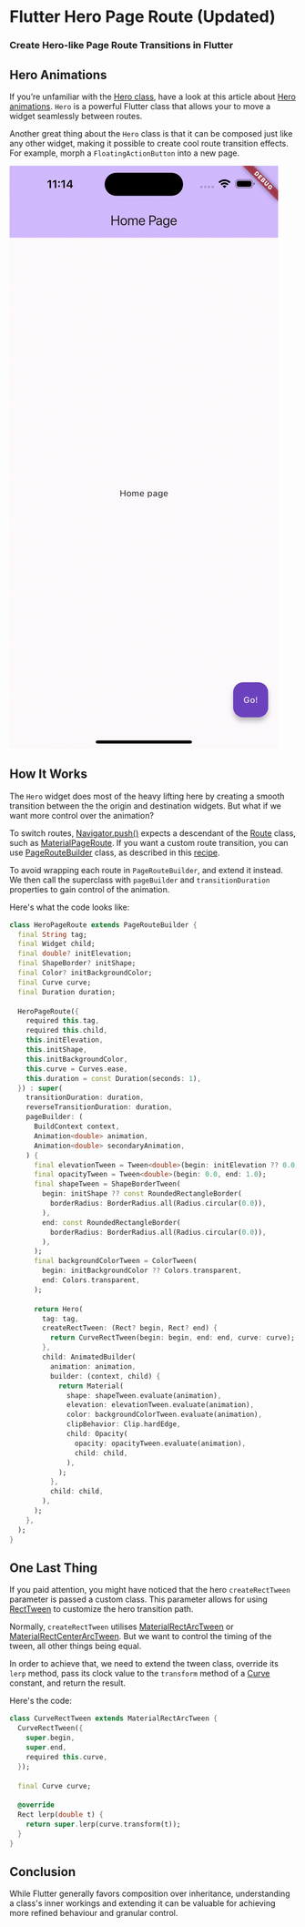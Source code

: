 # Flutter Hero Page Route (Updated)
### Create Hero-like Page Route Transitions in Flutter

## Hero Animations
If you’re unfamiliar with the [Hero class](https://api.flutter.dev/flutter/widgets/Hero-class.html), have a look at this article about [Hero animations](https://docs.flutter.dev/ui/animations/hero-animations). `Hero` is a powerful Flutter class that allows your to move a widget seamlessly between routes.

Another great thing about the `Hero` class is that it can be composed just like any other widget, making it possible to create cool route transition effects. For example, morph a `FloatingActionButton` into a new page.

![Flutter Hero Page Route](flutter_hero_page_route.gif)

## How It Works
The `Hero` widget does most of the heavy lifting here by creating a smooth transition between the the origin and destination widgets. But what if we want more control over the animation?

To switch routes, [Navigator.push()](https://docs.flutter.dev/cookbook/navigation/navigation-basics#2-navigate-to-the-second-route-using-navigatorpush) expects a descendant of the [Route](https://api.flutter.dev/flutter/widgets/Route-class.html) class, such as [MaterialPageRoute](https://api.flutter.dev/flutter/material/MaterialPageRoute-class.html). If you want a custom route transition, you can use [PageRouteBuilder](https://api.flutter.dev/flutter/widgets/PageRouteBuilder-class.html) class, as described in this [recipe](https://docs.flutter.dev/cookbook/animation/page-route-animation).

To avoid wrapping each route in `PageRouteBuilder`, and extend it instead. We then call the superclass with `pageBuilder` and `transitionDuration` properties to gain control of the animation.

Here's what the code looks like:

```dart
class HeroPageRoute extends PageRouteBuilder {
  final String tag;
  final Widget child;
  final double? initElevation;
  final ShapeBorder? initShape;
  final Color? initBackgroundColor;
  final Curve curve;
  final Duration duration;

  HeroPageRoute({
    required this.tag,
    required this.child,
    this.initElevation,
    this.initShape,
    this.initBackgroundColor,
    this.curve = Curves.ease,
    this.duration = const Duration(seconds: 1),
  }) : super(
    transitionDuration: duration,
    reverseTransitionDuration: duration,
    pageBuilder: (
      BuildContext context,
      Animation<double> animation,
      Animation<double> secondaryAnimation,
    ) {
      final elevationTween = Tween<double>(begin: initElevation ?? 0.0, end: 0.0);
      final opacityTween = Tween<double>(begin: 0.0, end: 1.0);
      final shapeTween = ShapeBorderTween(
        begin: initShape ?? const RoundedRectangleBorder(
          borderRadius: BorderRadius.all(Radius.circular(0.0)),
        ),
        end: const RoundedRectangleBorder(
          borderRadius: BorderRadius.all(Radius.circular(0.0)),
        ),
      );
      final backgroundColorTween = ColorTween(
        begin: initBackgroundColor ?? Colors.transparent,
        end: Colors.transparent,
      );

      return Hero(
        tag: tag,
        createRectTween: (Rect? begin, Rect? end) {
          return CurveRectTween(begin: begin, end: end, curve: curve);
        },
        child: AnimatedBuilder(
          animation: animation,
          builder: (context, child) {
            return Material(
              shape: shapeTween.evaluate(animation),
              elevation: elevationTween.evaluate(animation),
              color: backgroundColorTween.evaluate(animation),
              clipBehavior: Clip.hardEdge,
              child: Opacity(
                opacity: opacityTween.evaluate(animation),
                child: child,
              ),
            );
          },
          child: child,
        ),
      );
    },
  );
}
```

## One Last Thing
If you paid attention, you might have noticed that the hero `createRectTween` parameter is passed a custom class. This parameter allows for using [RectTween](https://api.flutter.dev/flutter/animation/RectTween-class.html) to customize the hero transition path.

Normally, `createRectTween` utilises [MaterialRectArcTween](https://api.flutter.dev/flutter/material/MaterialRectArcTween-class.html) or [MaterialRectCenterArcTween](https://api.flutter.dev/flutter/material/MaterialRectCenterArcTween-class.html). But we want to control the timing of the tween, all other things being equal.

In order to achieve that, we need to extend the tween class, override its `lerp` method, pass its clock value to the `transform` method of a [Curve](https://api.flutter.dev/flutter/animation/Curves-class.html) constant, and return the result.

Here's the code:

```dart
class CurveRectTween extends MaterialRectArcTween {
  CurveRectTween({
    super.begin,
    super.end,
    required this.curve,
  });

  final Curve curve;

  @override
  Rect lerp(double t) {
    return super.lerp(curve.transform(t));
  }
}
```

## Conclusion
While Flutter generally favors composition over inheritance, understanding a class's inner workings and extending it can be valuable for achieving more refined behaviour and granular control.